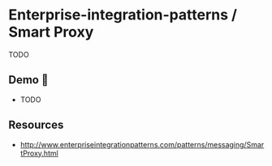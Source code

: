 # Enterprise-integration-patterns / Smart Proxy

TODO

## Demo 🎉

* TODO

## Resources

* <http://www.enterpriseintegrationpatterns.com/patterns/messaging/SmartProxy.html>
